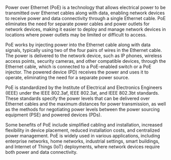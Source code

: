 Power over Ethernet (PoE) is a technology that allows electrical power to be transmitted over Ethernet cables along with data, enabling network devices to receive power and data connectivity through a single Ethernet cable. PoE eliminates the need for separate power cables and power outlets for network devices, making it easier to deploy and manage network devices in locations where power outlets may be limited or difficult to access.

PoE works by injecting power into the Ethernet cable along with data signals, typically using two of the four pairs of wires in the Ethernet cable. The power is delivered to the network device, such as IP phones, wireless access points, security cameras, and other compatible devices, through the Ethernet cable, which is connected to a PoE-enabled switch or a PoE injector. The powered device (PD) receives the power and uses it to operate, eliminating the need for a separate power source.

PoE is standardized by the Institute of Electrical and Electronics Engineers (IEEE) under the IEEE 802.3af, IEEE 802.3at, and IEEE 802.3bt standards. These standards specify the power levels that can be delivered over Ethernet cables and the maximum distances for power transmission, as well as the methods for negotiating power levels between the power sourcing equipment (PSE) and powered devices (PDs).

Some benefits of PoE include simplified cabling and installation, increased flexibility in device placement, reduced installation costs, and centralized power management. PoE is widely used in various applications, including enterprise networks, home networks, industrial settings, smart buildings, and Internet of Things (IoT) deployments, where network devices require both power and data connectivity.